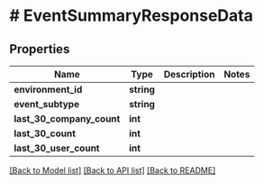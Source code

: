# # EventSummaryResponseData

## Properties

Name | Type | Description | Notes
------------ | ------------- | ------------- | -------------
**environment_id** | **string** |  |
**event_subtype** | **string** |  |
**last_30_company_count** | **int** |  |
**last_30_count** | **int** |  |
**last_30_user_count** | **int** |  |

[[Back to Model list]](../../README.md#models) [[Back to API list]](../../README.md#endpoints) [[Back to README]](../../README.md)
